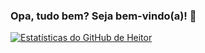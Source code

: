 ### Opa, tudo bem? Seja bem-vindo(a)! 👋

[![Estatísticas do GitHub de Heitor](https://github-readme-stats.vercel.app/api?username=Heitor550&show_icons=true&theme=radical&locale=pt-br)](https://github.com/Heitor550)
